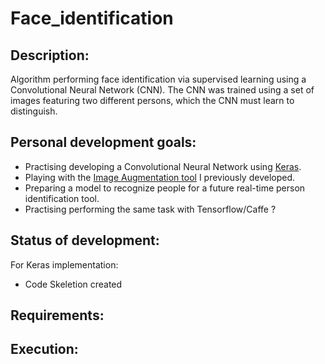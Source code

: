 # Face_identification

## Description:
Algorithm performing face identification via supervised learning using a Convolutional Neural Network (CNN). The CNN was trained using a set of images featuring two different persons, which the CNN must learn to distinguish. 

## Personal development goals:
- Practising developing a Convolutional Neural Network using [Keras](https://github.com/fchollet/keras).
- Playing with the [Image Augmentation tool](https://github.com/ethilliez/Image_augmentation) I previously developed.
- Preparing a model to recognize people for a future real-time person identification tool.
- Practising performing the same task with Tensorflow/Caffe ?

## Status of development:
For Keras implementation:
- Code Skeletion created

## Requirements:

## Execution: